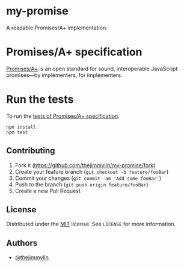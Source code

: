 # my-promise
A readable Promises/A+ implementation.

# Promises/A+ specification

[Promises/A+](https://promisesaplus.com/) is an open standard for sound, interoperable JavaScript promises—by implementers, for implementers.

# Run the tests

To run the [tests of Promises/A+ specification](https://github.com/promises-aplus/promises-tests).
```
npm install
npm test
```

## Contributing

1. Fork it (<https://github.com/thejimmylin/my-promise/fork>)
2. Create your feature branch (`git checkout -b feature/fooBar`)
3. Commit your changes (`git commit -am 'Add some fooBar'`)
4. Push to the branch (`git push origin feature/fooBar`)
5. Create a new Pull Request

## License

Distributed under the [MIT](https://choosealicense.com/licenses/mit/) license. See `LICENSE` for more information.

## Authors

- [@thejimmylin](https://www.github.com/thejimmylin)
